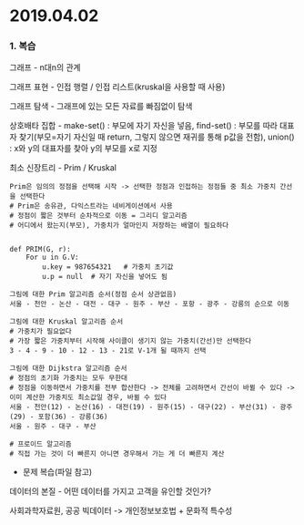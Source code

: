 # 2019.04.02





### 1. 복습

그래프 - n대n의 관계



그래프 표현 - 인접 행렬 / 인접 리스트(kruskal을 사용할 때 사용)



그래프 탐색 - 그래프에 있는 모든 자료를 빠짐없이 탐색



상호배타 집합 - make-set() : 부모에 자기 자신을 넣음, find-set() : 부모를 따라 대표자 찾기(부모=자기 자신일 때 return, 그렇지 않으면 재귀를 통해 p값을 전함), union() : x와 y의 대표자를 찾아 y의 부모를 x로 지정



최소 신장트리 - Prim / Kruskal

```
Prim은 임의의 정점을 선택해 시작 -> 선택한 정점과 인접하는 정점들 중 최소 가중치 간선을 선택한다
# Prim은 송유관, 다익스트라는 네비게이션에서 사용
# 정점이 짧은 것부터 순차적으로 이동 = 그리디 알고리즘
# 어디에서 왔는지(부모), 가중치가 얼마인지 저장하는 배열이 필요하다


def PRIM(G, r):
	For u in G.V:
		u.key = 987654321   # 가중치 초기값
		u.p = null  # 자기 자신을 넣어도 됨
```



```
그림에 대한 Prim 알고리즘 순서(정점 순서 상관없음)
서울 - 천안 - 논산 - 대전 - 대구 - 원주 - 부산 - 포항 - 광주 - 강릉의 순으로 이동
```



```
그림에 대한 Kruskal 알고리즘 순서
# 가중치가 필요없다
# 가장 짧은 가중치부터 시작해 사이클이 생기지 않는 가중치(간선)만 선택한다
3 - 4 - 9 - 10 - 12 - 13 - 21로 V-1개 될 때까지 선택
```



```
그림에 대한 Dijkstra 알고리즘 순서
# 정점의 초기화 가중치는 모두 무한대
# 정점을 이동하면서 가중치를 전부 합산한다 -> 전체를 고려하면서 간선이 바뀔 수 있다 -> 이미 계산한 가중치도 최소값일 경우, 바뀔 수 있다
서울 - 천안(12) - 논산(16) - 대전(19) - 원주(15) - 대구(22) - 부산(31) - 광주(29) - 포함(36) - 강릉(36)
서울 - 원주 - 대구 - 부산
```



```
# 프로이드 알고리즘
# 직접 가는 것이 더 빠른지 아니면 경우해서 가는 게 더 빠른지 계산
```



* 문제 복습(파일 참고)





데이터의 본질 - 어떤 데이터를 가지고 고객을 유인할 것인가?

사회과학자료원, 공공 빅데이터 -> 개인정보보호법 + 문화적 특수성

